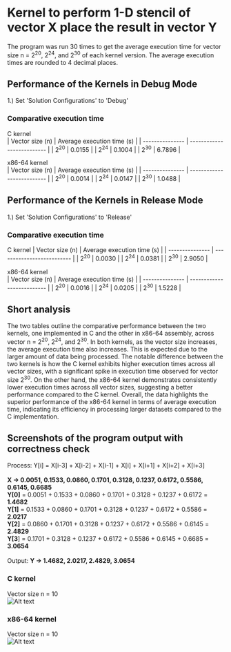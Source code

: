 # Kernel to perform 1-D stencil of vector X place the result in vector Y
The program was run 30 times to get the average execution time for vector size n = 2<sup>20</sup>, 2<sup>24</sup>, and 2<sup>30</sup> of each kernel version. The average execution times are rounded to 4 decimal places.

## Performance of the Kernels in Debug Mode
1.) Set 'Solution Configurations' to 'Debug'

### Comparative execution time
C kernel  
| Vector size (n) | Average execution time (s) |
| --------------- | -------------------------- |
| 2<sup>20</sup>  | 0.0155                     |
| 2<sup>24</sup>  | 0.1004					           |
| 2<sup>30</sup>  | 6.7896                     |

x86-64 kernel  
| Vector size (n) | Average execution time (s) |
| --------------- | -------------------------- |
| 2<sup>20</sup>  | 0.0014                     |
| 2<sup>24</sup>  | 0.0147                     |
| 2<sup>30</sup>  | 1.0488                     |

## Performance of the Kernels in Release Mode
1.) Set 'Solution Configurations' to 'Release'

### Comparative execution time
C kernel
| Vector size (n) | Average execution time (s) |
| --------------- | -------------------------- |
| 2<sup>20</sup>  | 0.0030                     |
| 2<sup>24</sup>  | 0.0381                     |
| 2<sup>30</sup>  | 2.9050                     |

x86-64 kernel  
| Vector size (n) | Average execution time (s) |
| --------------- | -------------------------- |
| 2<sup>20</sup>  | 0.0016                     |
| 2<sup>24</sup>  | 0.0205                     |
| 2<sup>30</sup>  | 1.5228                     |

## Short analysis
The two tables outline the comparative performance between the two kernels, one implemented in C and the other in x86-64 assembly, across vector n = 2<sup>20</sup>, 2<sup>24</sup>, and 2<sup>30</sup>. In both kernels, as the vector size increases, the average execution time also increases. This is expected due to the larger amount of data being processed. The notable difference between the two kernels is how the C kernel exhibits higher execution times across all vector sizes, with a significant spike in execution time observed for vector size 2<sup>30</sup>. On the other hand, the x86-64 kernel demonstrates consistently lower execution times across all vector sizes, suggesting a better performance compared to the C kernel. Overall, the data highlights the superior performance of the x86-64 kernel in terms of average execution time, indicating its efficiency in processing larger datasets compared to the C implementation.  

## Screenshots of the program output with correctness check
Process: Y[i] = X[i-3] + X[i-2] + X[i-1] + X[i] + X[i+1] + X[i+2] + X[i+3] <br><br>
**X -> 0.0051, 0.1533, 0.0860, 0.1701, 0.3128, 0.1237, 0.6172, 0.5586, 0.6145, 0.6685** <br>
**Y[0]** = 0.0051 + 0.1533 + 0.0860 + 0.1701 + 0.3128 + 0.1237 + 0.6172 = **1.4682** <br>
**Y[1]** = 0.1533 + 0.0860 + 0.1701 + 0.3128 + 0.1237 + 0.6172 + 0.5586 = **2.0217** <br>
**Y[2]** = 0.0860 + 0.1701 + 0.3128 + 0.1237 + 0.6172 + 0.5586 + 0.6145 = **2.4829** <br>
**Y[3**] = 0.1701 + 0.3128 + 0.1237 + 0.6172 + 0.5586 + 0.6145 + 0.6685 = **3.0654** <br><br>
Output: **Y -> 1.4682, 2.0217, 2.4829, 3.0654**

### C kernel
Vector size n = 10  
![Alt text](https://i.imgur.com/hw6sFoH.png)

### x86-64 kernel
Vector size n = 10  
![Alt text](https://i.imgur.com/o8gDamv.png)

